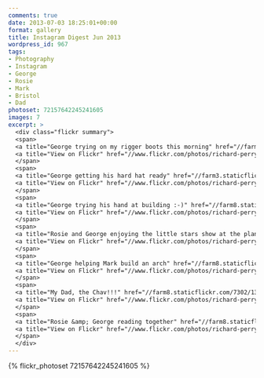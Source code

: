 ```yaml
---
comments: true
date: 2013-07-03 18:25:01+00:00
format: gallery
title: Instagram Digest Jun 2013
wordpress_id: 967
tags:
- Photography
- Instagram
- George
- Rosie
- Mark
- Bristol
- Dad
photoset: 72157642245241605
images: 7
excerpt: >
  <div class="flickr summary">
  <span>
  <a title="George trying on my rigger boots this morning" href="//farm4.staticflickr.com/3766/13103763065_4a0d5b756d_b.jpg" class="image cboxElement" rel="gallery4"><img src="//farm4.staticflickr.com/3766/13103763065_4a0d5b756d_q.jpg" alt="George trying on my rigger boots this morning"></a>
  <a title="View on Flickr" href="//www.flickr.com/photos/richard-perry/13103763065/" class="flickrlink"> </a>
  </span>
  <span>
  <a title="George getting his hard hat ready" href="//farm3.staticflickr.com/2329/13103760925_627fb89119_b.jpg" class="image cboxElement" rel="gallery4"><img src="//farm3.staticflickr.com/2329/13103760925_627fb89119_q.jpg" alt="George getting his hard hat ready"></a>
  <a title="View on Flickr" href="//www.flickr.com/photos/richard-perry/13103760925/" class="flickrlink"> </a>
  </span>
  <span>
  <a title="George trying his hand at building :-)" href="//farm8.staticflickr.com/7378/13103759635_a817f047f4_b.jpg" class="image cboxElement" rel="gallery4"><img src="//farm8.staticflickr.com/7378/13103759635_a817f047f4_q.jpg" alt="George trying his hand at building :-)"></a>
  <a title="View on Flickr" href="//www.flickr.com/photos/richard-perry/13103759635/" class="flickrlink"> </a>
  </span>
  <span>
  <a title="Rosie and George enjoying the little stars show at the planetarium @Bristol :-)" href="//farm3.staticflickr.com/2834/13103858683_9fd03659d1_b.jpg" class="image cboxElement" rel="gallery4"><img src="//farm3.staticflickr.com/2834/13103858683_9fd03659d1_q.jpg" alt="Rosie and George enjoying the little stars show at the planetarium @Bristol :-)"></a>
  <a title="View on Flickr" href="//www.flickr.com/photos/richard-perry/13103858683/" class="flickrlink"> </a>
  </span>
  <span>
  <a title="George helping Mark build an arch" href="//farm8.staticflickr.com/7392/13103755335_559d9cefb0_b.jpg" class="image cboxElement" rel="gallery4"><img src="//farm8.staticflickr.com/7392/13103755335_559d9cefb0_q.jpg" alt="George helping Mark build an arch"></a>
  <a title="View on Flickr" href="//www.flickr.com/photos/richard-perry/13103755335/" class="flickrlink"> </a>
  </span>
  <span>
  <a title="My Dad, the Chav!!!" href="//farm8.staticflickr.com/7302/13104019064_9c906702d7_b.jpg" class="image cboxElement" rel="gallery4"><img src="//farm8.staticflickr.com/7302/13104019064_9c906702d7_q.jpg" alt="My Dad, the Chav!!!"></a>
  <a title="View on Flickr" href="//www.flickr.com/photos/richard-perry/13104019064/" class="flickrlink"> </a>
  </span>
  <span>
  <a title="Rosie &amp; George reading together" href="//farm8.staticflickr.com/7449/13104016244_47df4697ae_b.jpg" class="image cboxElement" rel="gallery4"><img src="//farm8.staticflickr.com/7449/13104016244_47df4697ae_q.jpg" alt="Rosie &amp; George reading together"></a>
  <a title="View on Flickr" href="//www.flickr.com/photos/richard-perry/13104016244/" class="flickrlink"> </a>
  </span>
  </div>
---
```


{% flickr_photoset 72157642245241605 %}